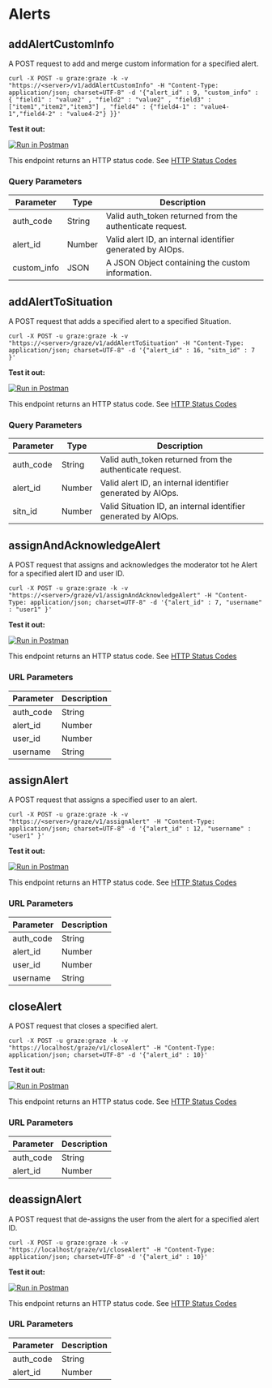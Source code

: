 # Alerts

## addAlertCustomInfo

A POST request to add and merge custom information for a specified alert.

```shell
curl -X POST -u graze:graze -k -v "https://<server>/v1/addAlertCustomInfo" -H "Content-Type: application/json; charset=UTF-8" -d '{"alert_id" : 9, "custom_info" : { "field1" : "value2" , "field2" : "value2" , "field3" : ["item1","item2","item3"] , "field4" : {"field4-1" : "value4-1","field4-2" : "value4-2"} }}'
```
**Test it out:**

[![Run in Postman](https://run.pstmn.io/button.svg)](https://app.getpostman.com/run-collection/a5bd1ed9834c3ed28cdb)

This endpoint returns an HTTP status code. See [HTTP Status Codes](#status-codes)

### Query Parameters

Parameter | Type | Description
--------- | ------- | -----------
auth_code | String | Valid auth_token returned from the authenticate request.
alert_id | Number | Valid alert ID, an internal identifier generated by AIOps.
custom_info | JSON | A JSON Object containing the custom information.

## addAlertToSituation

A POST request that adds a specified alert to a specified Situation.

```shell
curl -X POST -u graze:graze -k -v "https://<server>/graze/v1/addAlertToSituation" -H "Content-Type: application/json; charset=UTF-8" -d '{"alert_id" : 16, "sitn_id" : 7 }'
```
**Test it out:**

[![Run in Postman](https://run.pstmn.io/button.svg)](https://app.getpostman.com/run-collection/a5bd1ed9834c3ed28cdb)

This endpoint returns an HTTP status code. See [HTTP Status Codes](#status-codes)

### Query Parameters

Parameter | Type | Description
--------- | ------- | -----------
auth_code | String | Valid auth_token returned from the authenticate request.
alert_id | Number | Valid alert ID, an internal identifier generated by AIOps.
sitn_id | Number | Valid Situation ID, an internal identifier generated by AIOps.

## assignAndAcknowledgeAlert

A POST request that assigns and acknowledges the moderator tot he Alert for a specified alert ID and user ID.

```shell
curl -X POST -u graze:graze -k -v "https://<server>/graze/v1/assignAndAcknowledgeAlert" -H "Content-Type: application/json; charset=UTF-8" -d '{"alert_id" : 7, "username" : "user1" }'
```
**Test it out:**

[![Run in Postman](https://run.pstmn.io/button.svg)](https://app.getpostman.com/run-collection/a5bd1ed9834c3ed28cdb)

This endpoint returns an HTTP status code. See [HTTP Status Codes](#status-codes)

### URL Parameters

Parameter | Description
--------- | -----------
auth_code | String | Valid auth_token returned from the authenticate request.
alert_id | Number | Valid alert ID, an internal identifier generated by AIOps.
user_id | Number | Valid user ID for a user account in AIOps
username | String | Valid username of a user account in AIOps.

## assignAlert

A POST request that assigns a specified user to an alert.

```shell
curl -X POST -u graze:graze -k -v "https://<server>/graze/v1/assignAlert" -H "Content-Type: application/json; charset=UTF-8" -d '{"alert_id" : 12, "username" : "user1" }'
```
**Test it out:**

[![Run in Postman](https://run.pstmn.io/button.svg)](https://app.getpostman.com/run-collection/a5bd1ed9834c3ed28cdb)

This endpoint returns an HTTP status code. See [HTTP Status Codes](#status-codes)

### URL Parameters

Parameter | Description
--------- | -----------
auth_code | String | Valid auth_token returned from the authenticate request.
alert_id | Number | Valid alert ID, an internal identifier generated by AIOps.
user_id | Number | Valid user ID for a user account in AIOps
username | String | Valid username of a user account in AIOps.

## closeAlert

A POST request that closes a specified alert.

```shell
curl -X POST -u graze:graze -k -v "https://localhost/graze/v1/closeAlert" -H "Content-Type: application/json; charset=UTF-8" -d '{"alert_id" : 10}'
```
**Test it out:**

[![Run in Postman](https://run.pstmn.io/button.svg)](https://app.getpostman.com/run-collection/a5bd1ed9834c3ed28cdb)

This endpoint returns an HTTP status code. See [HTTP Status Codes](#status-codes)

### URL Parameters

Parameter | Description
--------- | -----------
auth_code | String | Valid auth_token returned from the authenticate request.
alert_id | Number | Valid alert ID, an internal identifier generated by AIOps.

## deassignAlert

A POST request that de-assigns the user from the alert for a specified alert ID.

```shell
curl -X POST -u graze:graze -k -v "https://localhost/graze/v1/closeAlert" -H "Content-Type: application/json; charset=UTF-8" -d '{"alert_id" : 10}'
```
**Test it out:**

[![Run in Postman](https://run.pstmn.io/button.svg)](https://app.getpostman.com/run-collection/a5bd1ed9834c3ed28cdb)

This endpoint returns an HTTP status code. See [HTTP Status Codes](#status-codes)

### URL Parameters

Parameter | Description
--------- | -----------
auth_code | String | Valid auth_token returned from the authenticate request.
alert_id | Number | Valid alert ID, an internal identifier generated by AIOps.
